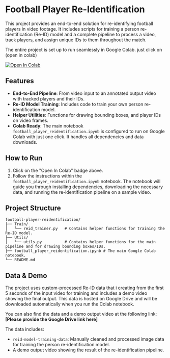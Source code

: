 # Football Player Re-Identification

This project provides an end-to-end solution for re-identifying football players in video footage. It includes scripts for training a person re-identification (Re-ID) model and a complete pipeline to process a video, track players, and assign unique IDs to them throughout the match.

The entire project is set up to run seamlessly in Google Colab. just click on (open in colab)

[![Open In Colab](https://colab.research.google.com/assets/colab-badge.svg)](https://colab.research.google.com/github/flatneuron/football-player-reidentification/blob/main/football_player_reidentification.ipynb)

## Features

-   **End-to-End Pipeline**: From video input to an annotated output video with tracked players and their IDs.
-   **Re-ID Model Training**: Includes code to train your own person re-identification model.
-   **Helper Utilities**: Functions for drawing bounding boxes, and player IDs on video frames.
-   **Colab Ready**: The main notebook `football_player_reidentification.ipynb` is configured to run on Google Colab with just one click. It handles all dependencies and data downloads.

## How to Run

1.  Click on the "Open In Colab" badge above.
2.  Follow the instructions within the `football_player_reidentification.ipynb` notebook. The notebook will guide you through installing dependencies, downloading the necessary data, and running the re-identification pipeline on a sample video.

## Project Structure

```
football-player-reidentification/
├── Train/
│   └── reid_trainer.py   # Contains helper functions for training the Re-ID model.
├── Utils/
│   └── utils.py          # Contains helper functions for the main pipeline and for drawing bounding boxes/IDs.
├── football_player_reidentification.ipynb # The main Google Colab notebook.
└── README.md
```

## Data & Demo

The project uses custom-processed Re-ID data that i creating from the first 5 seconds of the input video for training and includes a demo video showing the final output. This data is hosted on Google Drive and will be downloaded automatically when you run the Colab notebook.

You can also find the data and a demo output video at the following link:
**[Please provide the Google Drive link here]**

The data includes:
- `reid-model-training-data`: Manually cleaned and processed image data for training the person re-identification model.
- A demo output video showing the result of the re-identification pipeline.
